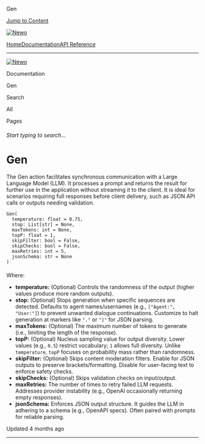 Gen

[Jump to Content](#content)

[![Newo](https://files.readme.io/895bdeef8322f081f6d0f4507a17e414930dfddfddf1de452f458dc00698ca84-small-svgviewer-png-output_9.png)](/)

[Home](/)[Documentation](/docs)[API Reference](/reference)

* * *

[![Newo](https://files.readme.io/895bdeef8322f081f6d0f4507a17e414930dfddfddf1de452f458dc00698ca84-small-svgviewer-png-output_9.png)](/)

Documentation

Gen

Search

All

Pages

###### Start typing to search…

# Gen

The Gen action facilitates synchronous communication with a Large Language Model (LLM). It processes a prompt and returns the result for further use in the application without streaming it to the client. It is ideal for scenarios requiring full responses before client delivery, such as JSON API calls or outputs needing validation.

```
Gen(
  temperature: float = 0.75, 
  stop: List[str] = None, 
  maxTokens: int = None, 
  topP: float = 1, 
  skipFilter: bool = False, 
  skipChecks: bool = False, 
  maxRetries: int = 5, 
  jsonSchema: str = None
)
```

#### 

Where:

[](#where)

*   **temperature:** (Optional) Controls the randomness of the output (higher values produce more random outputs).
*   **stop:** (Optional) Stops generation when specific sequences are detected. Defaults to agent names/usernames (e.g., `["Agent:", "User:"]`) to prevent unwanted dialogue continuations. Customize to halt generation at markers like `"."` or `"]"` for JSON parsing.
*   **maxTokens:** (Optional) The maximum number of tokens to generate (i.e., limiting the length of the response).
*   **topP:** (Optional) Nucleus sampling value for output diversity. Lower values (e.g., `0.5`) restrict vocabulary; `1` allows full diversity. Unlike `temperature`, `topP` focuses on probability mass rather than randomness.
*   **skipFilter:** (Optional) Skips content moderation filters. Enable for JSON outputs to preserve brackets/formatting. Disable for user-facing text to enforce safety checks.
*   **skipChecks:** (Optional) Skips validation checks on input/output.
*   **maxRetries:** The number of times to retry failed LLM requests. Addresses provider instability (e.g., OpenAI occasionally returning empty responses).
*   **jsonSchema:** Enforces JSON output structure. It guides the LLM in adhering to a schema (e.g., OpenAPI specs). Often paired with prompts for reliable parsing.

Updated 4 months ago

* * *
